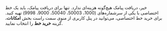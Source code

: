 <p>خیر، دریافت پیامک هیچ‌گونه هزینه‌ای ندارد. تنها برای دریافت پیامک، باید یک خط اختصاصی با یکی از سرشماره‌های (1000، 50003، 50040، 9000، 9998) تهیه کنید. برای خرید خط اختصاصی، می‌توانید در پنل کاربری از منوی سمت راست بخش <strong>امکانات</strong>، گزینه <strong>خرید خط</strong> را انتخاب نمایید.</p>